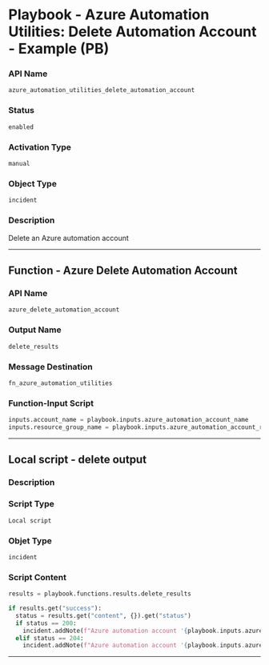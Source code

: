 <!--
    DO NOT MANUALLY EDIT THIS FILE
    THIS FILE IS AUTOMATICALLY GENERATED WITH resilient-sdk codegen
    Generated with resilient-sdk v49.1.51
-->

# Playbook - Azure Automation Utilities: Delete Automation Account - Example (PB)

### API Name
`azure_automation_utilities_delete_automation_account`

### Status
`enabled`

### Activation Type
`manual`

### Object Type
`incident`

### Description
Delete an Azure automation account


---
## Function - Azure Delete Automation Account

### API Name
`azure_delete_automation_account`

### Output Name
`delete_results`

### Message Destination
`fn_azure_automation_utilities`

### Function-Input Script
```python
inputs.account_name = playbook.inputs.azure_automation_account_name
inputs.resource_group_name = playbook.inputs.azure_automation_account_resource_group
```

---

## Local script - delete output

### Description


### Script Type
`Local script`

### Objet Type
`incident`

### Script Content
```python
results = playbook.functions.results.delete_results

if results.get("success"):
  status = results.get("content", {}).get("status")
  if status == 200:
    incident.addNote(f"Azure automation account '{playbook.inputs.azure_automation_account_name}' was deleted.")
  elif status == 204:
    incident.addNote(f"Azure automation account '{playbook.inputs.azure_automation_account_name}' not found.")
```

---
